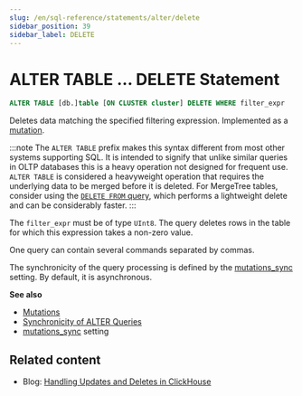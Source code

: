 ```yaml
---
slug: /en/sql-reference/statements/alter/delete
sidebar_position: 39
sidebar_label: DELETE
---
```


# ALTER TABLE … DELETE Statement

``` sql
ALTER TABLE [db.]table [ON CLUSTER cluster] DELETE WHERE filter_expr
```

Deletes data matching the specified filtering expression. Implemented as a [mutation](/docs/en/sql-reference/statements/alter/index.md#mutations).


:::note
The `ALTER TABLE` prefix makes this syntax different from most other systems supporting SQL. It is intended to signify that unlike similar queries in OLTP databases this is a heavy operation not designed for frequent use.  `ALTER TABLE` is considered a heavyweight operation that requires the underlying data to be merged before it is deleted. For MergeTree tables, consider using the [`DELETE FROM` query](/docs/en/sql-reference/statements/delete.md), which performs a lightweight delete and can be considerably faster.
:::

The `filter_expr` must be of type `UInt8`. The query deletes rows in the table for which this expression takes a non-zero value.

One query can contain several commands separated by commas.

The synchronicity of the query processing is defined by the [mutations_sync](/docs/en/operations/settings/settings.md/#mutations_sync) setting. By default, it is asynchronous.

**See also**

- [Mutations](/docs/en/sql-reference/statements/alter/index.md#mutations)
- [Synchronicity of ALTER Queries](/docs/en/sql-reference/statements/alter/index.md#synchronicity-of-alter-queries)
- [mutations_sync](/docs/en/operations/settings/settings.md/#mutations_sync) setting

## Related content

- Blog: [Handling Updates and Deletes in ClickHouse](https://clickhouse.com/blog/handling-updates-and-deletes-in-clickhouse)
